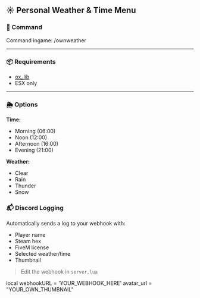 ## ☀️ Personal Weather & Time Menu


### 🔧 Command
Command ingame: /ownweather

---
### 📦 Requirements
-  [ox_lib](https://github.com/overextended/ox_lib)
-  ESX only
---


### 🌦️ Options
**Time:**
- Morning (06:00)
- Noon (12:00)
- Afternoon (16:00)
- Evening (21:00)

**Weather:**
- Clear
- Rain
- Thunder
- Snow


### 📬 Discord Logging


Automatically sends a log to your webhook with:
- Player name
- Steam hex
- FiveM license
- Selected weather/time
- Thumbnail

> Edit the webhook in `server.lua`

local webhookURL =  'YOUR_WEBHOOK_HERE'
avatar_url =  "YOUR_OWN_THUMBNAIL"

